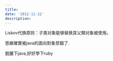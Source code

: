 ```yaml
---
title: 
date: '2012-11-22'
description:
---
```


Liskov代换原则：子类对象能够替换其父類对象被使用。


思維確實被java的面向對象禁錮了.

脫離下java,好好學下ruby
